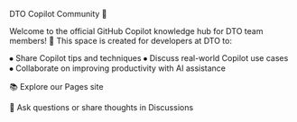DTO Copilot Community 🚀

Welcome to the official GitHub Copilot knowledge hub for DTO team members!
👥 This space is created for developers at DTO to:

⦁	Share Copilot tips and techniques
⦁	Discuss real-world Copilot use cases
⦁	Collaborate on improving productivity with AI assistance

📚 Explore our Pages site  

💬 Ask questions or share thoughts in Discussions
